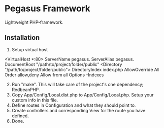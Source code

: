 Pegasus Framework
===============

Lightweight PHP-framework.


Installation
-----------
1. Setup virtual host

<VirtualHost *:80>
    ServerName pegasus.<DOMAIN>
    ServerAlias pegasus.<DOMAIN>
    DocumentRoot "/path/to/project/folder/public"
        <Directory "/path/to/project/folder/public">
		DirectoryIndex index.php
		AllowOverride All
		Order allow,deny
		Allow from all
		Options -Indexes
        </Directory>
</VirtualHost>

2. Run "make". This will take care of the project's one dependency; RedbeanPHP.
3. Copy App/Config/Local.dist.php to App/Config/Local.php. Setup your custom info in this file.
4. Define routes in Configuration and what they should point to. 
5. Create controllers and corresponding View for the route you have defined.
6. Done.
